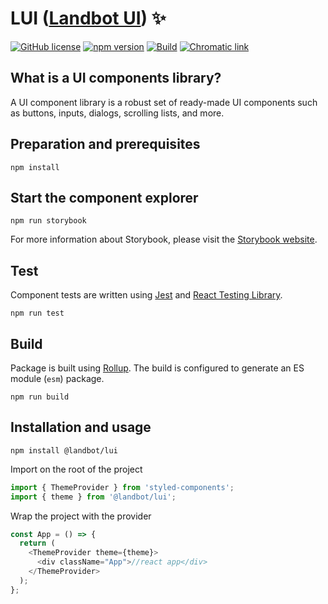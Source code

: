 # LUI ([Landbot UI](https://landbot.io/)) ✨

[![GitHub
license](https://img.shields.io/badge/license-MIT-blue.svg)](https://github.com/landbot-org/lui/blob/main/LICENSE)
[![npm version](https://img.shields.io/npm/v/@landbot/lui)](https://www.npmjs.com/package/@landbot/lui)
[![Build](https://github.com/landbot-org/lui/actions/workflows/build.yml/badge.svg)](https://github.com/landbot-org/lui/actions/workflows/build.yml)
<a href="https://main--638dbcc7869db28ad2ebd96d.chromatic.com/" target="_blank"><img
src="https://raw.githubusercontent.com/storybooks/brand/master/badge/badge-storybook.svg" alt="Chromatic link" /></a>

## What is a UI components library?

A UI component library is a robust set of ready-made UI components such as buttons, inputs, dialogs, scrolling lists,
and more.

## Preparation and prerequisites

```shell
npm install
```

## Start the component explorer

```shell
npm run storybook
```

For more information about Storybook, please visit the [Storybook website](https://storybook.js.org/).

## Test

Component tests are written using [Jest](https://jestjs.io/) and [React Testing Library](https://testing-library.com/).

```shell
npm run test
```

## Build

Package is built using [Rollup](https://rollupjs.org/guide/en/). The build is configured to generate an ES module
(`esm`) package.

```shell
npm run build
```

## Installation and usage

```shell
npm install @landbot/lui
```

Import on the root of the project

```js
import { ThemeProvider } from 'styled-components';
import { theme } from '@landbot/lui';
```

Wrap the project with the provider

```js
const App = () => {
  return (
    <ThemeProvider theme={theme}>
      <div className="App">//react app</div>
    </ThemeProvider>
  );
};
```
